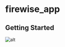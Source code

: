 # firewise_app

## Getting Started


![alt]([http://~](https://drive.google.com/file/d/17ZzOw4bo4MD_h6taAp9r4yr-S363liXD/view?usp=sharing))
